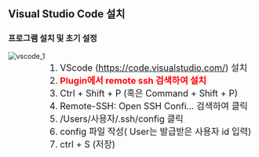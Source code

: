 ## Visual Studio Code 설치
### 프로그램 설치 및 초기 설정
<div style="display:flex;">
<div>
<img src="img/vscode_2.png" title="vscode_1"/>
</div>
<div style="min-width: 360px">
<font size="4">

1. VScode (https://code.visualstudio.com/) 설치
2. <span style="color: red">**Plugin에서 remote ssh 검색하여 설치**</span>
3. Ctrl + Shift + P (혹은 Command + Shift + P)
4. Remote-SSH: Open SSH Confi... 검색하여 클릭 
5. /Users/사용자/.ssh/config 클릭
6. config 파일 작성( User는 발급받은 사용자 id 입력) 
7. ctrl + S (저장)

</font>
</div>
<div>